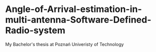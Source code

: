 # Angle-of-Arrival-estimation-in-multi-antenna-Software-Defined-Radio-system
My Bachelor's thesis at Poznań Univeristy of Technology
